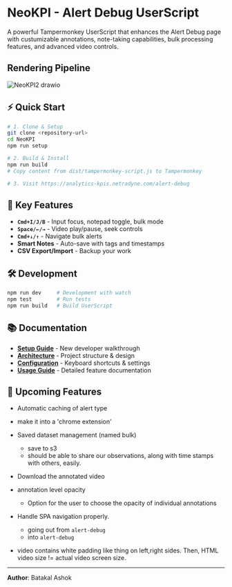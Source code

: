# NeoKPI - Alert Debug UserScript

A powerful Tampermonkey UserScript that enhances the Alert Debug page with custumizable annotations, note-taking capabilities, bulk processing features, and advanced video controls.

## Rendering Pipeline
![NeoKPI2 drawio](https://github.com/user-attachments/assets/16505659-3b5f-4e66-9199-71c0e05b77c5)


## ⚡ Quick Start

```bash
# 1. Clone & Setup
git clone <repository-url>
cd NeoKPI
npm run setup

# 2. Build & Install
npm run build
# Copy content from dist/tampermonkey-script.js to Tampermonkey

# 3. Visit https://analytics-kpis.netradyne.com/alert-debug
```

## 🎯 Key Features

- **`Cmd+I/J/B`** - Input focus, notepad toggle, bulk mode
- **`Space/←/→`** - Video play/pause, seek controls  
- **`Cmd+↓/↑`** - Navigate bulk alerts
- **Smart Notes** - Auto-save with tags and timestamps
- **CSV Export/Import** - Backup your work
## 🛠 Development

```bash
npm run dev     # Development with watch
npm test        # Run tests  
npm run build   # Build UserScript
```

## 📚 Documentation

- **[Setup Guide](docs/ONBOARDING.md)** - New developer walkthrough
- **[Architecture](docs/ARCHITECTURE.md)** - Project structure & design
- **[Configuration](docs/CONFIGURATION.md)** - Keyboard shortcuts & settings
- **[Usage Guide](docs/USAGE.md)** - Detailed feature documentation
## 🚀 Upcoming Features

- Automatic caching of alert type
- make it into a 'chrome extension'
- Saved dataset management (named bulk)
  - save to s3
  - should be able to share our observations, along with time stamps with others, easily.
 
- Download the annotated video
- annotation level opacity
  - Option for the user to choose the opacity of individual annotations
- Handle SPA navigation properly.
  - going out from `alert-debug`
  - into `alert-debug`
- video contains white padding like thing on left,right sides. Then, HTML video size != actual video screen size.

---

**Author**: Batakal Ashok 
